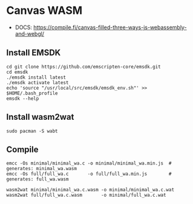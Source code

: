 # Canvas WASM
- DOCS: https://compile.fi/canvas-filled-three-ways-js-webassembly-and-webgl/

## Install EMSDK
```
cd git clone https://github.com/emscripten-core/emsdk.git
cd emsdk
./emsdk install latest
./emsdk activate latest
echo 'source "/usr/local/src/emsdk/emsdk_env.sh"' >> $HOME/.bash_profile
emsdk --help
```

## Install wasm2wat
```
sudo pacman -S wabt
```

## Compile
```
emcc -Os minimal/minimal_wa.c -o minimal/minimal_wa.min.js  # generates: minimal_wa.wasm 
emcc -Os full/full_wa.c       -o full/full_wa.min.js        # generates: full_wa.wasm

wasm2wat minimal/minimal_wa.c.wasm -o minimal/minimal_wa.c.wat
wasm2wat full/full_wa.c.wasm       -o minimal/full_wa.c.wat
```